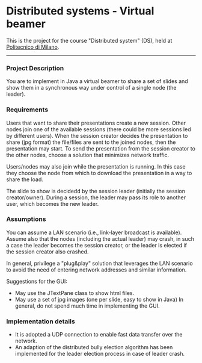 # Distributed systems - Virtual beamer

This is the project for the course "Distributed system" (DS), held at [Politecnico di Milano](https://www.polimi.it/).

---

### Project Description
You are to implement in Java a virtual beamer to share a set of slides and show them in a synchronous way under control of a single node (the leader).

### Requirements
Users that want to share their presentations create a new session. Other nodes join one of the available sessions (there could be more sessions led by different users). When the session creator decides the presentation to share (jpg format) the file/files are sent to the joined nodes, then the presentation may start. To send the presentation from the session creator to the other nodes, choose a solution that minimizes network traffic.

Users/nodes may also join while the presentation is running. In this case they choose the node from which to download the presentation in a way to share the load. 

The slide to show is decidedd by the session leader (initially the session creator/owner). During a session, the leader may pass its role to another user, which becomes the new leader. 

### Assumptions
You can assume a LAN scenario (i.e., link-layer broadcast is available). Assume also that the nodes (including the actual leader) may crash, in such a case the leader becomes the session creator, or the leader is elected if the session creator also crashed. 

In general, privilege a "plug&play" solution that leverages the LAN scenario to avoid the need of entering network addresses and similar information. 

Suggestions for the GUI: 
* May use the JTextPane class to show html files.
* May use a set of jpg images (one per slide, easy to show in Java)
In general, do not spend much time in implementing the GUI. 


### Implementation details
* It is adopted a UDP connection to enable fast data transfer over the network.
* An adaption of the distributed bully election algorithm has been implemented for the leader election process in case of leader crash.
